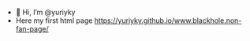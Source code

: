 - 👋 Hi, I’m @yuriyky
- Here my first html page https://yuriyky.github.io/www.blackhole.non-fan-page/
